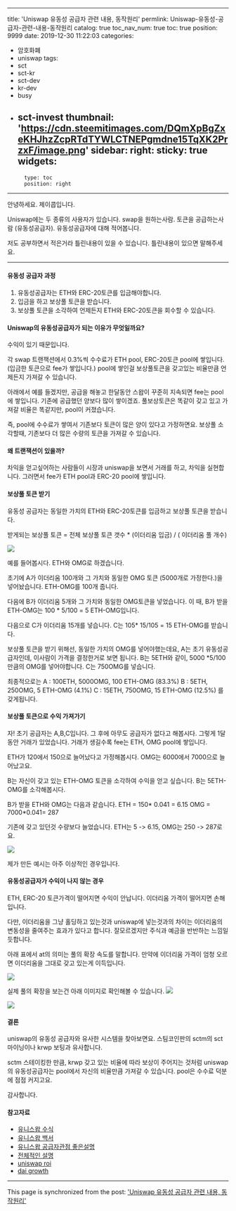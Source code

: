 
---
title: 'Uniswap 유동성 공급자 관련 내용, 동작원리'
permlink: Uniswap-유동성-공급자-관련-내용-동작원리
catalog: true
toc_nav_num: true
toc: true
position: 9999
date: 2019-12-30 11:22:03
categories:
- 암호화폐
- uniswap
tags:
- sct
- sct-kr
- sct-dev
- kr-dev
- busy
- sct-invest
thumbnail: 'https://cdn.steemitimages.com/DQmXpBgZxeKHJhzZcpRTdTYWLCTNEPgmdne15TqXK2PrzxF/image.png'
sidebar:
    right:
        sticky: true
widgets:
    -
        type: toc
        position: right
---


안녕하세요. 제이콥입니다. 

Uniswap에는 두 종류의 사용자가 있습니다.
swap을 원하는사람. 토큰을 공급하는사람 (유동성공급자).
유동성공급자에 대해 적어봅니다.

저도 공부하면서 적은거라 틀린내용이 있을 수 있습니다. 
틀린내용이 있으면 말해주세요.

---
#### 유동성 공급자 과정

1. 유동성공급자는 ETH와 ERC-20토큰를 입금해야합니다. 
2. 입금을 하고 보상풀 토큰을 받습니다.
3. 보상풀 토큰을 소각하여 언제든지 ETH와 ERC-20토큰을 회수할 수 있습니다.

#### Uniswap의 유동성공급자가 되는 이유가 무엇일까요? 

수익이 있기 때문입니다.

각 swap 트랜잭션에서 0.3%씩 수수료가 ETH pool, ERC-20토큰 pool에 쌓입니다. (입금한 토큰으로 fee가 쌓입니다.) pool에 쌓인걸 보상풀토큰을 갖고있는 비율만큼 언제든지 가져갈 수 있습니다.

아래에서 예를 들겠지만, 공급을 해놓고 한달동안 스왑이 꾸준히 지속되면 fee는 pool에 쌓입니다. 기존에 공급했던 양보다 많이 쌓이겠죠. 풀보상토큰은 똑같이 갖고 있고 가져갈 비율은 똑같지만, pool이 커졌습니다. 

즉, pool에 수수료가 쌓여서 기존보다 토큰이 많은 양이 있다고 가정하면요. 보상풀 소각할때, 기존보다 더 많은 수량의 토큰을 가져갈 수 있습니다.

#### 왜 트랜잭션이 있을까?

차익을 얻고싶어하는 사람들이 시장과 uniswap을 보면서 거래를 하고, 차익을 실현합니다. 그러면서 fee가 ETH pool과 ERC-20 pool에 쌓입니다.



####  보상풀 토큰 받기

유동성 공급자는 동일한 가치의 ETH와 ERC-20토큰를 입금하고 보상풀 토큰을 받습니다.

받게되는 보상풀 토큰 = 전체 보상풀 토큰 갯수 * (이더리움 입금) / ( 이더리움 풀 개수)

![](https://cdn.steemitimages.com/DQmXpBgZxeKHJhzZcpRTdTYWLCTNEPgmdne15TqXK2PrzxF/image.png)


예를 들어봅시다. ETH와 OMG로 하겠습니다.

초기에 A가 이더리움 100개와 그 가치와 동일한 OMG 토큰 (5000개로 가정한다.)을 넣어놨습니다. ETH-OMG를 100개 줍니다.

다음에 B가 이더리움 5개와 그 가치와 동일한 OMG토큰을 넣었습니다.
이 때, B가 받을 ETH-OMG는 100 * 5/100 = 5 ETH-OMG입니다.

다음으로 C가 이더리움 15개를 넣습니다. C는 105* 15/105 = 15 ETH-OMG를 받습니다.

보상풀 토큰을 받기 위해선, 동일한 가치의 OMG를 넣어야했는데요,
A는 초기 유동성공급자인데, 이사람이 가격을 결정한거로 보면 됩니다.
B는  5ETH와 같이, 5000 *5/100 만큼의 OMG를 넣어야합니다. 
C는 750OMG를 넣습니다.

최종적으로는 
A : 100ETH, 5000OMG, 100 ETH-OMG (83.3%)
B : 5ETH, 250OMG, 5 ETH-OMG (4.1%)
C : 15ETH, 750OMG, 15 ETH-OMG (12.5%)
를 갖게됩니다.




#### 보상풀 토큰으로 수익 가져가기

자! 초기 공급자는 A,B,C입니다. 그 후에 아무도 공급자가 없다고 해봅시다.
그렇게 1달동안 거래가 있었습니다. 거래가 생길수록 fee는 ETH, OMG pool에 쌓입니다.

ETH가 120에서 150으로 늘어났다고 가정해봅시다.
OMG는 6000에서 7000으로 늘어났고요.

B는 자신이 갖고 있는 ETH-OMG 토큰을 소각하여 수익을 얻고 싶습니다.
B는 5ETH-OMG를 소각해봅시다.

B가 받을 ETH와 OMG는 다음과 같습니다.
ETH = 150* 0.041 = 6.15
OMG = 7000*0.041= 287

기존에 갖고 있던것 수량보다 늘었습니다.
ETH는 5 -> 6.15, OMG는 250 -> 287로요.

![](https://cdn.steemitimages.com/DQmaEGBPFf3sM8pFyAaaQh74VruGRt82bF9aryoQLMdMAk1/image.png)

제가 만든 예시는 아주 이상적인 경우입니다.



#### 유동성공급자가 수익이 나지 않는 경우

ETH, ERC-20 토큰가격이 떨어지면 수익이 안납니다.
이더리움 가격이 떨어지면 손해입니다.

다만, 이더리움을 그냥 홀딩하고 있는것과 uniswap에 넣는것과의 차이는 
이더리움의 변동성을 줄여주는 효과가 있다고 합니다.
잘모르겠지만 주식과 예금을 반반하는 느낌일듯합니다.

아래 표에서 at의 의미는 풀의 확장 속도를 말합니다. 만약에 이더리움 가격이 엄청 오르면 이더리움을 그대로 갖고 있는게 이득입니다.
 

![](https://cdn.steemitimages.com/DQmUvYuq4JhTBuRdxBQNW4ZP1j7nVtSBFtbmyGHDuqvsSXD/image.png)

실제 풀의 확장을 보는건 아래 이미지로 확인해볼 수 있습니다.
![](https://cdn.steemitimages.com/DQmPK32J4C9kNqnL3ckFj3UXC4mQeWUj69zivjSmuWgjdq2/image.png)

![](https://cdn.steemitimages.com/DQmRCeW2jjZHaFbDLMdjkeeKYHo58oygZ3DFNSU437VC8vH/image.png)

#### 결론

uniswap의 유동성 공급자와 유사한 시스템을 찾아보면요. 스팀코인판의 sctm의 sct 마이닝이나 krwp 보팅과 유사합니다.

sctm 스테이킹한 만큼, krwp 갖고 있는 비율에 따라 보상이 주어지는 것처럼 uniswap의 유동성공급자는 pool에서 자신의 비율만큼 가져갈 수 있습니다. pool은 수수료 덕분에 점점 커지고요.

감사합니다.

#### 참고자료

* [유니스왑 수식](https://github.com/runtimeverification/verified-smart-contracts/blob/uniswap/uniswap/x-y-k.pdf)
* [유니스왑 백서](https://hackmd.io/C-DvwDSfSxuh-Gd4WKE_ig#Providing-Liquidity)
* [유니스왑 공급자관점 좋은설명](https://medium.com/@pintail/uniswap-a-good-deal-for-liquidity-providers-104c0b6816f2)
* [전체적인 설명](https://medium.com/block-journal/uniswap-understanding-the-decentralised-ethereum-exchange-5ee5d7878996?)
* [uniswap roi](https://zumzoom.github.io/analytics/uniswap/roi.html)
* [dai growth](https://uniswap.info/token/0x6b175474e89094c44da98b954eedeac495271d0f )

- - -

This page is synchronized from the post: ['Uniswap 유동성 공급자 관련 내용, 동작원리'](https://steempeak.com/@jacobyu/uniswap)
